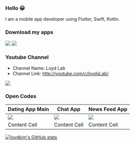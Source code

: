 ### Hello 😀

I am a mobile app developer using Flutter, Swift, Kotlin.

### Download my apps



[![](https://4.bp.blogspot.com/-GWcTnUkDY20/Wn8N-4uTazI/AAAAAAAAMyI/1J2fSryaLHgA29viz1ffn4F4kh_pUrCggCLcBGAs/s200/ios-app-badge-fd60a24e3e78e27dcb40a055bcc4240d.png)](https://apps.apple.com/us/developer/youngsic-kim/id1214575043)
[![](https://1.bp.blogspot.com/-Z79Zl2i4LIg/XWfgO1bRtbI/AAAAAAAAP2I/gwWILihT_9A4DcfXvoxNHbVUAS6lyKOYgCLcBGAs/s200/google-play-download-android-app-logo-png-transparent.png)](https://play.google.com/store/apps/developer?id=Loyd+Kim)

### Youtube Channel

- Channel Name: Loyd Lab
- Channel Link: http://youtube.com/c/loydsLab/

![](https://1.bp.blogspot.com/-pPd7D07J7-4/YE0tasRU41I/AAAAAAAABV0/4-Dz0TuJeis5cIbis7pyRHTFd0F5iemVQCLcBGAsYHQ/s1920/Portfolio_Youtube.png)

### Open Codes

| Dating App Main  | Chat App |  News Feed App |
| ------------- | ------------- | ------------- |
| ![](https://github.com/loydkim/Dating_App_Main/blob/main/promo_ios.gif) | ![](https://github.com/loydkim/chat_app_loyd/blob/master/ios_promotion.gif) | ![](https://github.com/loydkim/flutter_feed_timeline/blob/master/android_promotion.gif) |
| Content Cell  | Content Cell  | Content Cell  |

[![loydkim's GitHub stats](https://github-readme-stats.vercel.app/api?username=loydkim&show_icons=true&theme=dark)](https://github.com/anuraghazra/github-readme-stats)
